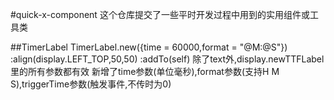 #quick-x-component
这个仓库提交了一些平时开发过程中用到的实用组件或工具类

##TimerLabel
	TimerLabel.new({time = 60000,format = "@M:@S"})
		:align(display.LEFT_TOP,50,50)
		:addTo(self)
除了text外,display.newTTFLabel里的所有参数都有效
新增了time参数(单位毫秒),format参数(支持H M S),triggerTime参数(触发事件,不传时为0)